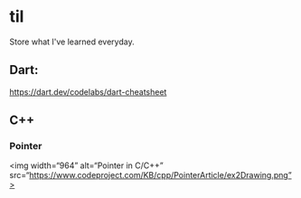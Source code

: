 # til
Store what I've learned everyday.
## Dart:

https://dart.dev/codelabs/dart-cheatsheet

## C++
### Pointer

<img width=“964” alt=“Pointer in C/C++” src=“https://www.codeproject.com/KB/cpp/PointerArticle/ex2Drawing.png”>
